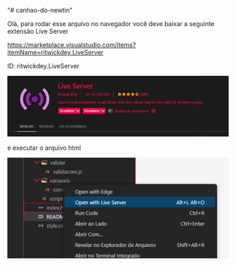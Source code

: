 "# canhao-do-newtin"

Olá, para rodar esse arquivo no navegador você deve baixar a seguinte extensão Live Server

https://marketplace.visualstudio.com/items?itemName=ritwickdey.LiveServer

ID: ritwickdey.LiveServer

![1742220088676](image/README/1742220088676.png)

e executar o arquivo html

![1742220069417](image/README/1742220069417.png)
